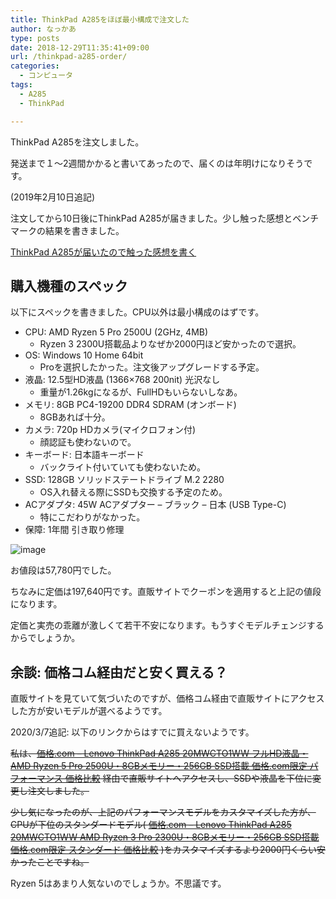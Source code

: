 ```yaml
---
title: ThinkPad A285をほぼ最小構成で注文した
author: なっかあ
type: posts
date: 2018-12-29T11:35:41+09:00
url: /thinkpad-a285-order/
categories:
  - コンピュータ
tags:
  - A285
  - ThinkPad

---
```

ThinkPad A285を注文しました。
  
発送まで１〜2週間かかると書いてあったので、届くのは年明けになりそうです。

(2019年2月10日追記)
  
注文してから10日後にThinkPad A285が届きました。少し触った感想とベンチマークの結果を書きました。

[ThinkPad A285が届いたので触った感想を書く](/thinkpad-a285-review/)

## 購入機種のスペック

以下にスペックを書きました。CPU以外は最小構成のはずです。

* CPU: AMD Ryzen 5 Pro 2500U (2GHz, 4MB) 
    * Ryzen 3 2300U搭載品よりなぜか2000円ほど安かったので選択。 
* OS: Windows 10 Home 64bit 
    * Proを選択したかった。注文後アップグレードする予定。 
* 液晶: 12.5型HD液晶 (1366&#215;768 200nit) 光沢なし 
    * 重量が1.26kgになるが、FullHDもいらないしなあ。 
* メモリ: 8GB PC4-19200 DDR4 SDRAM (オンボード) 
    * 8GBあれば十分。 
* カメラ: 720p HDカメラ(マイクロフォン付) 
    * 顔認証も使わないので。 
* キーボード: 日本語キーボード 
    * バックライト付いていても使わないため。 
* SSD: 128GB ソリッドステートドライブ M.2 2280 
    * OS入れ替える際にSSDも交換する予定のため。 
* ACアダプタ: 45W ACアダプター &#8211; ブラック &#8211; 日本 (USB Type-C) 
    * 特にこだわりがなかった。 
* 保障: 1年間 引き取り修理

![image](/img/wp/20181229-a285-order-1024x870.png)

お値段は57,780円でした。
  
ちなみに定価は197,640円です。直販サイトでクーポンを適用すると上記の値段になります。
  
定価と実売の乖離が激しくて若干不安になります。もうすぐモデルチェンジするからでしょうか。

## 余談: 価格コム経由だと安く買える？

直販サイトを見ていて気づいたのですが、価格コム経由で直販サイトにアクセスした方が安いモデルが選べるようです。

2020/3/7追記: 以下のリンクからはすでに買えないようです。
  
~~私は、[価格.com &#8211; Lenovo ThinkPad A285 20MWCTO1WW フルHD液晶・AMD Ryzen 5 Pro 2500U・8GBメモリー・256GB SSD搭載 価格.com限定 パフォーマンス 価格比較](http://kakaku.com/item/K0001093184/) 経由で直販サイトへアクセスし、SSDや液晶を下位に変更し注文しました。~~ 

~~少し気になったのが、上記のパフォーマンスモデルをカスタマイズした方が、CPUが下位のスタンダードモデル( [価格.com &#8211; Lenovo ThinkPad A285 20MWCTO1WW AMD Ryzen 3 Pro 2300U・8GBメモリー・256GB SSD搭載 価格.com限定 スタンダード 価格比較](http://kakaku.com/item/K0001104557/) )をカスタマイズするより2000円くらい安かったことですね。~~ 

Ryzen 5はあまり人気ないのでしょうか。不思議です。
